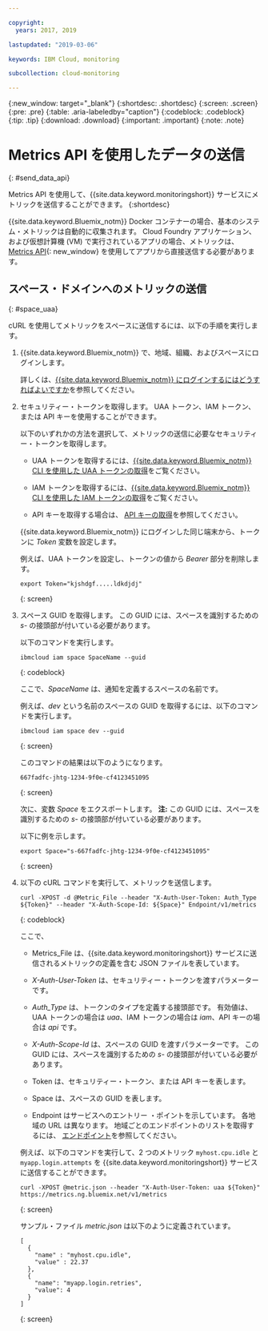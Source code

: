 ```yaml
---

copyright:
  years: 2017, 2019

lastupdated: "2019-03-06"

keywords: IBM Cloud, monitoring

subcollection: cloud-monitoring

---
```


{:new_window: target="_blank"}
{:shortdesc: .shortdesc}
{:screen: .screen}
{:pre: .pre}
{:table: .aria-labeledby="caption"}
{:codeblock: .codeblock}
{:tip: .tip}
{:download: .download}
{:important: .important}
{:note: .note}

# Metrics API を使用したデータの送信
{: #send_data_api}

Metrics API を使用して、{{site.data.keyword.monitoringshort}} サービスにメトリックを送信することができます。 
{:shortdesc}


{{site.data.keyword.Bluemix_notm}} Docker コンテナーの場合、基本のシステム・メトリックは自動的に収集されます。 Cloud Foundry アプリケーション、および仮想計算機 (VM) で実行されているアプリの場合、メトリックは、[Metrics API](https://console.bluemix.net/apidocs/927-ibm-cloud-monitoring-rest-api?&language=node#introduction){: new_window} を使用してアプリから直接送信する必要があります。 



## スペース・ドメインへのメトリックの送信
{: #space_uaa}

cURL を使用してメトリックをスペースに送信するには、以下の手順を実行します。

1. {{site.data.keyword.Bluemix_notm}} で、地域、組織、およびスペースにログインします。 

    詳しくは、[{{site.data.keyword.Bluemix_notm}} にログインするにはどうすればよいですか](/docs/services/cloud-monitoring/qa?topic=cloud-monitoring-cli_qa#login)を参照してください。

2. セキュリティー・トークンを取得します。 UAA トークン、IAM トークン、または API キーを使用することができます。

    以下のいずれかの方法を選択して、メトリックの送信に必要なセキュリティー・トークンを取得します。
	
	* UAA トークンを取得するには、[{{site.data.keyword.Bluemix_notm}} CLI を使用した UAA トークンの取得](/docs/services/cloud-monitoring/security?topic=cloud-monitoring-auth_uaa#uaa_cli)をご覧ください。
	
	* IAM トークンを取得するには、[{{site.data.keyword.Bluemix_notm}} CLI を使用した IAM トークンの取得](/docs/services/cloud-monitoring/security?topic=cloud-monitoring-auth_iam#auth_iam)をご覧ください。
	
	* API キーを取得する場合は、
[API キーの取得](/docs/services/cloud-monitoring/security?topic=cloud-monitoring-auth_api_key#auth_api_key)を参照してください。
	
	{{site.data.keyword.Bluemix_notm}} にログインした同じ端末から、トークンに *Token* 変数を設定します。

    例えば、UAA トークンを設定し、トークンの値から *Bearer* 部分を削除します。

    ```
    export Token="kjshdgf.....ldkdjdj"
    ```
    {: screen}
		
3. スペース GUID を取得します。 この GUID には、スペースを識別するための *s-* の接頭部が付いている必要があります。

    以下のコマンドを実行します。
	
	```
	ibmcloud iam space SpaceName --guid
	```
	{: codeblock}
	
	ここで、*SpaceName* は、通知を定義するスペースの名前です。
	
	例えば、*dev* という名前のスペースの GUID を取得するには、以下のコマンドを実行します。
	
	```
	ibmcloud iam space dev --guid
	```
	{: screen}
	
	このコマンドの結果は以下のようになります。
	
	```
	667fadfc-jhtg-1234-9f0e-cf4123451095
	```
	{: screen}
	
	次に、変数 *Space* をエクスポートします。 **注:** この GUID には、スペースを識別するための *s-* の接頭部が付いている必要があります。
	
	以下に例を示します。
	
	```
	export Space="s-667fadfc-jhtg-1234-9f0e-cf4123451095"
	```
	{: screen}
	
5. 以下の cURL コマンドを実行して、メトリックを送信します。

    ```
	curl -XPOST -d @Metric_File --header "X-Auth-User-Token: Auth_Type ${Token}" --header "X-Auth-Scope-Id: ${Space}" Endpoint/v1/metrics
	```
	{: codeblock}
	
	ここで、
	
	* Metrics_File は、{{site.data.keyword.monitoringshort}} サービスに送信されるメトリックの定義を含む JSON ファイルを表しています。
	
	* *X-Auth-User-Token* は、セキュリティー・トークンを渡すパラメーターです。
	
	* *Auth_Type* は、トークンのタイプを定義する接頭部です。 有効値は、UAA トークンの場合は *uaa*、IAM トークンの場合は *iam*、API キーの場合は *api* です。
	
	* *X-Auth-Scope-Id* は、スペースの GUID を渡すパラメーターです。 この GUID には、スペースを識別するための *s-* の接頭部が付いている必要があります。
	
	* Token は、セキュリティー・トークン、または API キーを表します。
	
	* Space は、スペースの GUID を表します。 
	
	* Endpoint はサービスへのエントリー ・ポイントを示しています。 各地域の URL は異なります。 地域ごとのエンドポイントのリストを取得するには、
[エンドポイント](/docs/services/cloud-monitoring?topic=cloud-monitoring-send_retrieve_metrics_ov#endpoints)を参照してください。
	
	例えば、以下のコマンドを実行して、2 つのメトリック `myhost.cpu.idle` と `myapp.login.attempts` を {{site.data.keyword.monitoringshort}} サービスに送信することができます。
	
	```
	curl -XPOST @metric.json --header "X-Auth-User-Token: uaa ${Token}" https://metrics.ng.bluemix.net/v1/metrics
	```
	{: screen}
	
	サンプル・ファイル *metric.json* は以下のように定義されています。

    ```
    [
      {
        "name" : "myhost.cpu.idle",
        "value" : 22.37
      },
      {
        "name": "myapp.login.retries",
        "value": 4
      }
    ]
	```
	{: screen}

 











 
